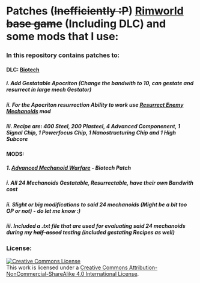 # Patches (~~Inefficiently :P~~) [Rimworld](https://store.steampowered.com/app/294100/RimWorld/) ~~base game~~ (Including DLC) and some mods that I use:
 ### **In this repository contains patches to:**
 #### **DLC**: [**Biotech**](https://store.steampowered.com/app/1826140/RimWorld__Biotech/)
 ##### i. Add Gestatable Apocriton (Change the bandwith to 10, can gestate and resurrect in large mech Gestator)
 ##### ii. For the Apocriton resurrection Ability to work use [Resurrect Enemy Mechanoids](https://steamcommunity.com/sharedfiles/filedetails/?id=2882468335) mod
 ##### iii. Recipe are: 400 Steel, 200 Plasteel, 4 Advanced Componenent, 1 Signal Chip, 1 Powerfocus Chip, 1 Nanostructuring Chip and 1 High Subcore
 #### **MODS**:
 ##### 1. [Advanced Mechanoid Warfare](https://steamcommunity.com/sharedfiles/filedetails/?id=2119930282) - Biotech Patch
 ##### i. All 24 Mechanoids Gestatable, Resurrectable, have their own Bandwith cost
 ##### ii. Slight or big modifications to said 24 mechanoids (Might be a bit too OP or not) - do let me know :)
 ##### iii. Included a .txt file that are used for evaluating said 24 mechanoids during my ~~half-assed~~ testing (included gestating Recipes as well)
### License:
<a rel="license" href="http://creativecommons.org/licenses/by-nc-sa/4.0/"><img alt="Creative Commons License" style="border-width:0" src="https://i.creativecommons.org/l/by-nc-sa/4.0/88x31.png" /></a><br />This work is licensed under a <a rel="license" href="http://creativecommons.org/licenses/by-nc-sa/4.0/">Creative Commons Attribution-NonCommercial-ShareAlike 4.0 International License</a>.
